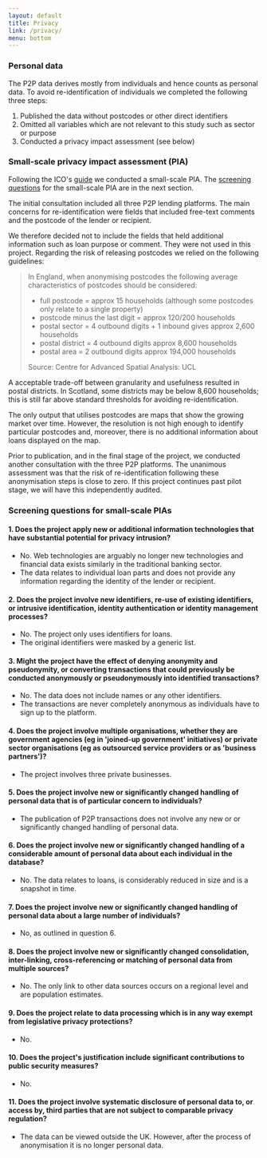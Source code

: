 ```yaml
---
layout: default
title: Privacy
link: /privacy/
menu: bottom
---
```


### Personal data

The P2P data derives mostly from individuals and hence counts as personal data. To avoid re-identification of individuals we completed the following three steps:

1. Published the data without postcodes or other direct identifiers
2. Omitted all variables which are not relevant to this study such as sector or purpose
3. Conducted a privacy impact assessment (see below) 

### Small-scale privacy impact assessment (PIA)

Following the ICO's [guide](http://www.ico.org.uk/upload/documents/pia_handbook_html_v2/html/1-Chap1-1.html) we conducted a small-scale PIA. The [screening questions](#screening) for the small-scale PIA are in the next section. 

The initial consultation included all three P2P lending platforms. The main concerns for re-identification were fields that included free-text comments and the postcode of the lender or recipient. 

We therefore decided not to include the fields that held additional information such as loan purpose or comment. They were not used in this project. Regarding the risk of releasing postcodes we relied on the following guidelines:

> In England, when anonymising postcodes the following average characteristics of postcodes should be considered:
> 
> * full postcode = approx 15 households (although some postcodes only relate to a single property)
> * postcode minus the last digit = approx 120/200 households 
> * postal sector = 4  outbound digits + 1 inbound gives approx 2,600 households 
> * postal district = 4 outbound digits approx 8,600 households 
> * postal area = 2 outbound digits approx 194,000 households
>  
> Source: Centre for Advanced Spatial Analysis: UCL

A acceptable trade-off between granularity and usefulness resulted in postal districts. In Scotland, some districts may be below 8,600 households; this is still far above standard thresholds for avoiding re-identification.

The only output that utilises postcodes are maps that show the growing market over time. However, the resolution is not high enough to identify particular postcodes and, moreover, there is no additional information about loans displayed on the map.

Prior to publication, and in the final stage of the project, we conducted another consultation with the three P2P platforms. The unanimous assessment was that the risk of re-identification following these anonymisation steps is close to zero. If this project continues past pilot stage, we will have this independently audited.

### <span id="screening">Screening questions for small-scale PIAs</span>

#### 1. Does the project apply new or additional information technologies that have substantial potential for privacy intrusion?

* No. Web technologies are arguably no longer new technologies and financial data exists similarly in the traditional banking sector.
* The data relates to individual loan parts and does not provide any information regarding the identity of the lender or recipient.

#### 2. Does the project involve new identifiers, re-use of existing identifiers, or intrusive identification, identity authentication or identity management processes?

* No. The project only uses identifiers for loans.
* The original identifiers were masked by a generic list.

#### 3. Might the project have the effect of denying anonymity and pseudonymity, or converting transactions that could previously be conducted anonymously or pseudonymously into identified transactions?

* No. The data does not include names or any other identifiers.
* The transactions are never completely anonymous as individuals have to sign up to the platform.

#### 4. Does the project involve multiple organisations, whether they are government agencies (eg in 'joined-up government' initiatives) or private sector organisations (eg as outsourced service providers or as 'business partners')?

* The project involves three private businesses.

#### 5. Does the project involve new or significantly changed handling of personal data that is of particular concern to individuals?

* The publication of P2P transactions does not involve any new or or significantly changed handling of personal data.

#### 6. Does the project involve new or significantly changed handling of a considerable amount of personal data about each individual in the database?

* No. The data relates to loans, is considerably reduced in size and is a snapshot in time.

#### 7. Does the project involve new or significantly changed handling of personal data about a large number of individuals?

* No, as outlined in question 6. 

#### 8. Does the project involve new or significantly changed consolidation, inter-linking, cross-referencing or matching of personal data from multiple sources?

* No. The only link to other data sources occurs on a regional level and are population estimates.

#### 9. Does the project relate to data processing which is in any way exempt from legislative privacy protections?

* No. 

#### 10. Does the project's justification include significant contributions to public security measures?

* No.

#### 11. Does the project involve systematic disclosure of personal data to, or access by, third parties that are not subject to comparable privacy regulation?

* The data can be viewed outside the UK. However, after the process of anonymisation it is no longer personal data.

